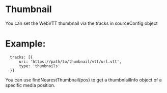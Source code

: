 # Thumbnail
You can set the WebVTT thumbnail via the tracks in sourceConfig object

# Example:
      tracks: [{
          uri: 'https://path/to/thumbnail/vtt/url.vtt',
          type: 'thumbnails'
      }]
You can use findNearestThumbnail(pos) to get a thumbniailInfo object of a specific media position.

